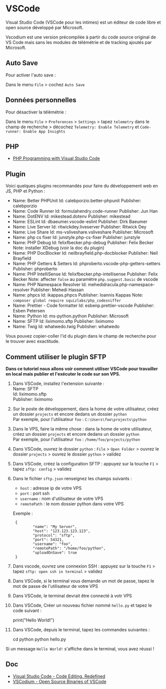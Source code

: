 # VSCode

Visual Studio Code (VSCode pour les intimes) est un éditeur de code libre et open source développé par Microsoft.

Vscodium est une version précompilée à partir du code source original de VS Code mais sans les modules de télémétrie et de tracking ajoutés par Microsoft.

## Auto Save

Pour activer l'auto save :

Dans le menu `File` > cochez `Auto Save`

## Données personnelles

Pour désactiver la télémétrie :

Dans le menu `File` > `Preferences` > `Settings` > tapez `telemetry` dans le champ de recherche > décochez `Telemetry: Enable Telemetry` et `Code-runner: Enable App Insights`

## PHP

- [PHP Programming with Visual Studio Code](https://code.visualstudio.com/docs/languages/php)

## Plugin

Voici quelques plugins recommandés pour faire du développement web en JS, PHP et Python :

- Name: Better PHPUnit
  Id: calebporzio.better-phpunit
  Publisher: calebporzio
- Name: Code Runner
  Id: formulahendry.code-runner
  Publisher: Jun Han
- Name: DotENV
  Id: mikestead.dotenv
  Publisher: mikestead
- Name: ESLint
  Id: dbaeumer.vscode-eslint
  Publisher: Dirk Baeumer
- Name: Live Server
  Id: ritwickdey.liveserver
  Publisher: Ritwick Dey
- Name: Live Share
  Id: ms-vsliveshare.vsliveshare
  Publisher: Microsoft
- Name: php cs fixer
  Id: junstyle.php-cs-fixer
  Publisher: junstyle
- Name: PHP Debug
  Id: felixfbecker.php-debug
  Publisher: Felix Becker
  Note: installer XDebug (voir la doc du plugin)
- Name: PHP DocBlocker
  Id: neilbrayfield.php-docblocker
  Publisher: Neil Brayfield
- Name: PHP Getters & Setters
  Id: phproberto.vscode-php-getters-setters
  Publisher: phproberto
- Name: PHP IntelliSense
  Id: felixfbecker.php-intellisense
  Publisher: Felix Becker
  Note: affecter `false` au paramètre `php.suggest.basic` de vscode
- Name: PHP Namespace Resolver
  Id: mehedidracula.php-namespace-resolver
  Publisher: Mehedi Hassan
- Name: phpcs
  Id: ikappas.phpcs
  Publisher: Ioannis Kappas
  Note: `composer global require squizlabs/php_codesniffer`
- Name: Prettier - Code formatter
  Id: esbenp.prettier-vscode
  Publisher: Esben Petersen
- Name: Python
  Id: ms-python.python
  Publisher: Microsoft
- Name: SFTP
  Id: liximomo.sftp
  Publisher: liximomo
- Name: Twig
  Id: whatwedo.twig
  Publisher: whatwedo

Vous pouvez copier-coller l'id du plugin dans le champ de recherche pour le trouver avec exactitude.

## Comment utiliser le plugin SFTP

**Dans ce tutoriel nous allons voir comment utiliser VSCode pour travailler en local mais publier et l'exécuter le code sur son VPS.**

1. Dans VSCode, installez l'extension suivante :  
  Name: SFTP  
  Id: liximomo.sftp  
  Publisher: liximomo
2. Sur le poste de développement, dans la home de votre utilisateur, créez un dossier `projects` et encore dedans un dossier `python`  
	Par exemple, pour l'utilisateur `foo` : `C:\Users\foo\projects\python`
3. Dans le VPS, faire la même chose : dans la home de votre utilisateur, créez un dossier `projects` et encore dedans un dossier `python`  
	Par exemple, pour l'utilisateur `foo` : `/home/foo/projects/python`
4. Dans VSCode, ouvrez le dossier `python` : `File` > `Open Folder` > ouvrez le dossier `projects` > ouvrez le dossier `python` > validez
5. Dans VSCode, créez la configuration SFTP : appuyez sur la touche `F1` > tapez `sftp: config` > validez
6. Dans le fichier `sftp.json` renseignez les champs suivants :

    - `host` : adresse ip de votre VPS  
    - `port` : port ssh  
    - `username` : nom d'utilisateur de votre VPS  
    - `remotePath` : le nom dossier python dans votre VPS  

	Exemple :  

		{
				"name": "My Server",
				"host": "123.123.123.123",
				"protocol": "sftp",
				"port": 54321,
				"username": "foo",
				"remotePath": "/home/foo/python",
				"uploadOnSave": true
		}

7. Dans vscode, ouvrez une connexion SSH : appuyez sur la touche `F1` > tapez `sftp: open ssh in terminal` > validez
8. Dans VSCode, si le terminal vous demande un mot de passe, tapez le mot de passe de l'utilisateur de votre VPS
9. Dans VSCode, le terminal devrait être connecté à votr VPS
10. Dans VSCode, Créer un nouveau fichier nommé `hello.py` et tapez le code suivant :

    print("Hello World!")

11. Dans VSCode, depuis le terminal, tapez les commandes suivantes :  

    cd python
    python hello.py

  Si un message `Hello World!` s'affiche dans le terminal, vous avez réussi !

## Doc

- [Visual Studio Code - Code Editing. Redefined](https://code.visualstudio.com/)
- [VSCodium - Open Source Binaries of VSCode](https://vscodium.com/)

